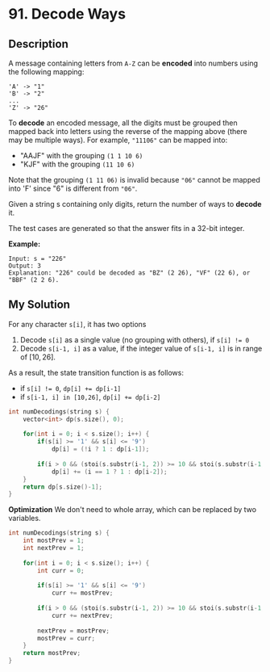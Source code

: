 # 91. Decode Ways

## Description
A message containing letters from `A-Z` can be **encoded** into numbers using the following mapping:
```
'A' -> "1"
'B' -> "2"
...
'Z' -> "26"
```
To **decode** an encoded message, all the digits must be grouped then mapped back into letters using the reverse of the mapping above (there may be multiple ways). For example, `"11106"` can be mapped into:

- "AAJF" with the grouping `(1 1 10 6)`
- "KJF" with the grouping `(11 10 6)`

Note that the grouping `(1 11 06)` is invalid because `"06"` cannot be mapped into 'F' since "6" is different from `"06"`.

Given a string s containing only digits, return the number of ways to **decode** it.

The test cases are generated so that the answer fits in a 32-bit integer.

**Example:**
```
Input: s = "226"
Output: 3
Explanation: "226" could be decoded as "BZ" (2 26), "VF" (22 6), or "BBF" (2 2 6).
```
## My Solution
For any character `s[i]`, it has two options

1. Decode `s[i]` as a single value (no grouping with others), if `s[i] != 0`
2. Decode `s[i-1, i]` as a value, if the integer value of `s[i-1, i]` is in range of $[10, 26]$.

As a result, the state transition function is as follows:

- if `s[i] != 0`, `dp[i] += dp[i-1]`
- if `s[i-1, i] in [10,26]`, `dp[i] += dp[i-2]`

```C++
int numDecodings(string s) {
    vector<int> dp(s.size(), 0);
    
    for(int i = 0; i < s.size(); i++) {
        if(s[i] >= '1' && s[i] <= '9')
            dp[i] = (!i ? 1 : dp[i-1]);
         
        if(i > 0 && (stoi(s.substr(i-1, 2)) >= 10 && stoi(s.substr(i-1, 2)) <= 26))
            dp[i] += (i == 1 ? 1 : dp[i-2]);
    }
    return dp[s.size()-1];
}
```

**Optimization**
We don't need to whole array, which can be replaced by two variables.

```C++
int numDecodings(string s) {
    int mostPrev = 1;
    int nextPrev = 1;
    
    for(int i = 0; i < s.size(); i++) {
        int curr = 0;
        
        if(s[i] >= '1' && s[i] <= '9')
            curr += mostPrev;
        
        if(i > 0 && (stoi(s.substr(i-1, 2)) >= 10 && stoi(s.substr(i-1, 2)) <= 26))
            curr += nextPrev;
        
        nextPrev = mostPrev;
        mostPrev = curr;
    }
    return mostPrev;
}
```